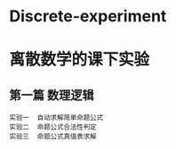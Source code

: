 # Discrete-experiment
# 离散数学的课下实验

  ## 第一篇 数理逻辑
    实验一  自动求解简单命题公式
    实验二  命题公式合法性判定
    实验三  命题公式真值表求解
